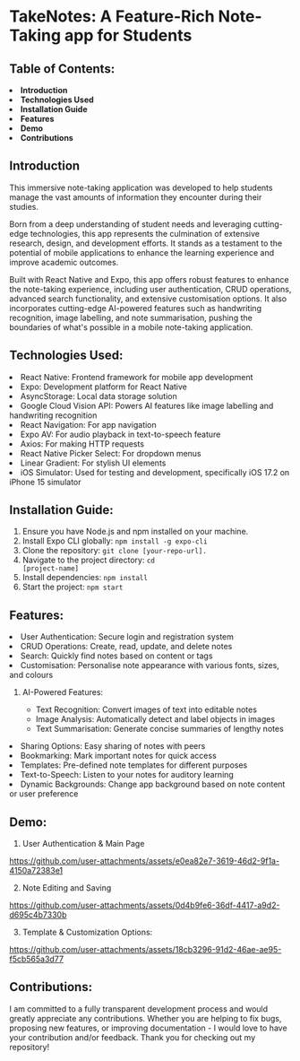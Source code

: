# TakeNotes: A Feature-Rich Note-Taking app for Students

## Table of Contents:

<li><b> Introduction </b></li>
<li><b>Technologies Used</b></li>
<li><b> Installation Guide </b> </li>
<li><b> Features </b></li>
<li><b> Demo </b></li>
<li><b> Contributions </b></li>

## Introduction

This immersive note-taking application was developed to help students manage the vast amounts of information they encounter during their studies. 

Born from a deep understanding of student needs and leveraging cutting-edge technologies, this app represents the culmination of extensive research, design, and development efforts. It stands as a testament to the potential of mobile applications to enhance the learning experience and improve academic outcomes.

Built with React Native and Expo, this app offers robust features to enhance the note-taking experience, including user authentication, CRUD operations, advanced search functionality, and extensive customisation options. It also incorporates cutting-edge AI-powered features such as handwriting recognition, image labelling, and note summarisation, pushing the boundaries of what's possible in a mobile note-taking application.

## Technologies Used:

<li> React Native: Frontend framework for mobile app development </li>
<li>Expo: Development platform for React Native</li>
<li>AsyncStorage: Local data storage solution</li>
<li>Google Cloud Vision API: Powers AI features like image labelling and handwriting recognition</li>
<li>React Navigation: For app navigation</li>
<li>Expo AV: For audio playback in text-to-speech feature</li>
<li>Axios: For making HTTP requests</li>
<li>React Native Picker Select: For dropdown menus</li>
<li>Linear Gradient: For stylish UI elements</li>
<li>iOS Simulator: Used for testing and development, specifically iOS 17.2 on iPhone 15 simulator </li>

## Installation Guide:

1. Ensure you have Node.js and npm installed on your machine.
2. Install Expo CLI globally: <code>npm install -g expo-cli</code>
3. Clone the repository: <code>git clone [your-repo-url].</code>
4. Navigate to the project directory: <code>cd [project-name]</code>
5. Install dependencies: <code>npm install</code>
6. Start the project: <code>npm start</code>

## Features:

<li>User Authentication: Secure login and registration system</li>
<li>CRUD Operations: Create, read, update, and delete notes</li>
<li>Search: Quickly find notes based on content or tags</li>
<li>Customisation: Personalise note appearance with various fonts, sizes, and colours</li>
<ol><li>AI-Powered Features:</li>
<ul>
  <li>Text Recognition: Convert images of text into editable notes
  <li>Image Analysis: Automatically detect and label objects in images
  <li>Text Summarisation: Generate concise summaries of lengthy notes </ul></ol>
<li>Sharing Options: Easy sharing of notes with peers</li>
<li>Bookmarking: Mark important notes for quick access</li>
<li>Templates: Pre-defined note templates for different purposes</li>
<li>Text-to-Speech: Listen to your notes for auditory learning</li>
<li>Dynamic Backgrounds: Change app background based on note content or user preference</li>

## Demo:
1. User Authentication & Main Page

https://github.com/user-attachments/assets/e0ea82e7-3619-46d2-9f1a-4150a72383e1

2. Note Editing and Saving

https://github.com/user-attachments/assets/0d4b9fe6-36df-4417-a9d2-d695c4b7330b

3. Template & Customization Options:

https://github.com/user-attachments/assets/18cb3296-91d2-46ae-ae95-f5cb565a3d77









## Contributions:

I am committed to a fully transparent development process and would greatly appreciate any contributions. Whether you are helping to fix bugs, proposing new features, or improving documentation - I would love to have your contribution and/or feedback. Thank you for checking out my repository!
